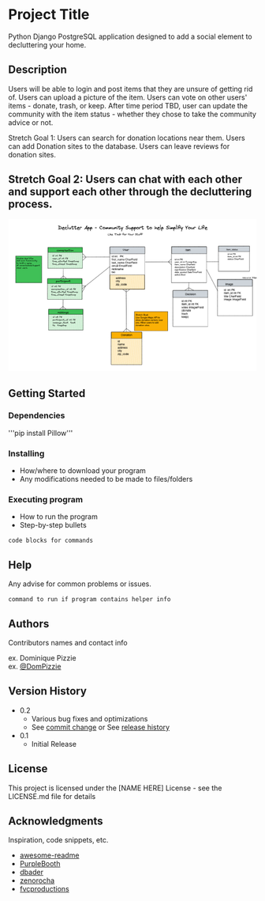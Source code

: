 # Project Title

Python Django PostgreSQL application designed to add a social element to decluttering your home.

## Description

Users will be able to login and post items that they are unsure of getting rid of. Users can upload a picture of the item. Users can vote on other users' items - donate, trash, or keep. After time period TBD, user can update the community with the item status - whether they chose to take the community advice or not.  

Stretch Goal 1: Users can search for donation locations near them. Users can add Donation sites to the database. Users can leave reviews for donation sites.

Stretch Goal 2: Users can chat with each other and support each other through the decluttering process.
---
![ERD](static/images/erdplan.png)

## Getting Started

### Dependencies

'''pip install Pillow'''

### Installing

* How/where to download your program
* Any modifications needed to be made to files/folders

### Executing program

* How to run the program
* Step-by-step bullets
```
code blocks for commands
```

## Help

Any advise for common problems or issues.
```
command to run if program contains helper info
```

## Authors

Contributors names and contact info

ex. Dominique Pizzie  
ex. [@DomPizzie](https://twitter.com/dompizzie)

## Version History

* 0.2
    * Various bug fixes and optimizations
    * See [commit change]() or See [release history]()
* 0.1
    * Initial Release

## License

This project is licensed under the [NAME HERE] License - see the LICENSE.md file for details

## Acknowledgments

Inspiration, code snippets, etc.
* [awesome-readme](https://github.com/matiassingers/awesome-readme)
* [PurpleBooth](https://gist.github.com/PurpleBooth/109311bb0361f32d87a2)
* [dbader](https://github.com/dbader/readme-template)
* [zenorocha](https://gist.github.com/zenorocha/4526327)
* [fvcproductions](https://gist.github.com/fvcproductions/1bfc2d4aecb01a834b46)